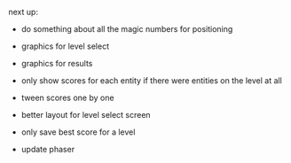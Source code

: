 next up:
- do something about all the magic numbers for positioning
- graphics for level select
- graphics for results

- only show scores for each entity if there were entities on the level at all
- tween scores one by one

- better layout for level select screen

- only save best score for a level

- update phaser
